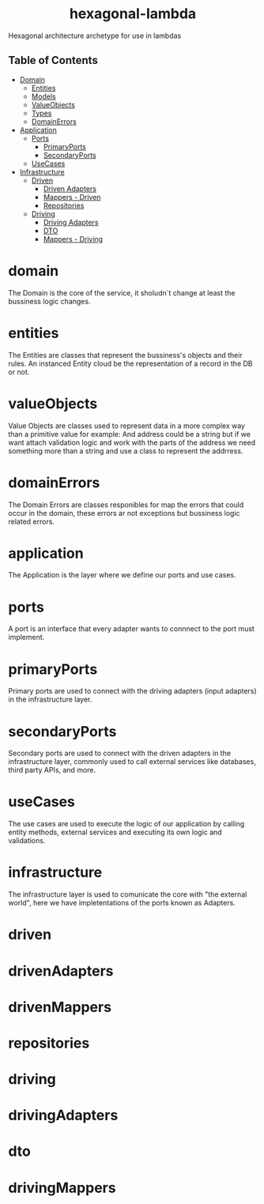 <h1 align="center"> hexagonal-lambda </h1>
Hexagonal architecture archetype for use in lambdas

## Table of Contents
- [Domain](#domain)
    - [Entities](#entities)
    - [Models](#models)
    - [ValueObjects](#valueObjects)
    - [Types](#types)
    - [DomainErrors](#domainErrors)
- [Application](#application)
    - [Ports](#ports)
        - [PrimaryPorts](#primaryPorts)
        - [SecondaryPorts](#secondaryPorts)
    - [UseCases](#useCases)
- [Infrastructure](#infrastructure)
    - [Driven](#driven)
        - [Driven Adapters](#drivenAdapters)
        - [Mappers - Driven](#drivenMappers)
        - [Repositories](#repositories)
    - [Driving](#driving)
        - [Driving Adapters](#drivingAdapters)
        - [DTO](#dto)
        - [Mappers - Driving](#drivingMappers)

# domain
The Domain is the core of the service, it sholudn´t change at least the bussiness logic changes.

# entities
The Entities are classes that represent the bussiness's objects and their rules. An instanced Entity cloud be the representation of a record in the DB or not.

# valueObjects
Value Objects are classes used to represent data in a more complex way than a primitive value for example: And address could be a string but if we want attach validation logic and work with the parts of the address we need something more than a string and use a class to represent the addrress.

# domainErrors
The Domain Errors are classes responibles for map the errors that could occur in the domain, these errors ar not exceptions but bussiness logic related errors.

# application
The Application is the layer where we define our ports and use cases.

# ports
A port is an interface that every adapter wants to connnect to the port must implement.

# primaryPorts
Primary ports are used to connect with the driving adapters (input adapters) in the infrastructure layer. 

# secondaryPorts
Secondary ports are used to connect with the driven adapters in the infrastructure layer, commonly used to call external services like databases, third party APIs, and more.

# useCases
The use cases are used to execute the logic of our application by calling entity methods, external services and executing its own logic and validations.

# infrastructure
The infrastructure layer is used to comunicate the core with "the external world", here we have impletentations of the ports known as Adapters.

# driven

# drivenAdapters

# drivenMappers

# repositories

# driving

# drivingAdapters

# dto

# drivingMappers
